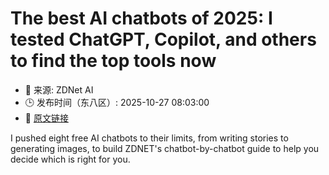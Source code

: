 # The best AI chatbots of 2025: I tested ChatGPT, Copilot, and others to find the top tools now
- 📅 来源: ZDNet AI
- 🕒 发布时间（东八区）: 2025-10-27 08:03:00
- 🔗 [原文链接](https://www.zdnet.com/article/best-ai-chatbot/)

I pushed eight free AI chatbots to their limits, from writing stories to generating images, to build ZDNET's chatbot-by-chatbot guide to help you decide which is right for you.
